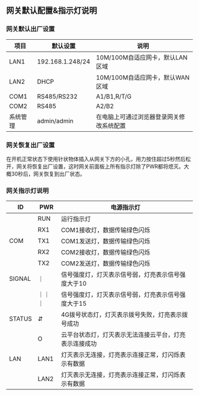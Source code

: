 
## 网关默认配置&指示灯说明

### 网关默认出厂设置

| 项目     | 默认设置         | 说明                                     |
| -------- | ---------------- | ---------------------------------------- |
| LAN1     | 192.168.1.248/24 | 10M/100M自适应网卡，默认LAN区域          |
| LAN2     | DHCP             | 10M/100M自适应网卡，默认WAN区域          |
| COM1     | RS485/RS232      | A1/B1,R/T/G                              |
| COM2     | RS485            | A2/B2                                    |
| 系统管理 | admin/admin      | 在电脑上可通过浏览器登录网关修改系统配置 |



### 网关恢复出厂设置

在开机正常状态下使用针状物体插入从网关下方的小孔，用力按住超过5秒然后松开，网关将恢复出厂设置，这时网关前面板上所有指示灯除了PWR都将熄灭。大概30秒后，网关恢复到出厂状态。





### 网关指示灯说明

| ID     | PWR      | 电源指示灯                                             |
| ------ | -------- | ------------------------------------------------------ |
|        | RUN      | 运行指示灯                                             |
|        | RX1      | COM1接收灯，数据传输绿色闪烁                           |
| COM    | TX1      | COM1发送灯，数据传输绿色闪烁                           |
|        | RX2      | COM2接收灯，数据传输绿色闪烁                           |
|        | TX2      | COM2发送灯，数据传输绿色闪烁                           |
| SIGNAL | ｜     | 信号强度灯，灯灭表示信号弱，灯亮表示信号强度大于10     |
|        | ｜｜｜ | 信号强度灯，灯灭表示信号弱，灯亮表示信号强度大于15     |
| STATUS | ⇵     | 4G拨号状态灯，灯灭表示拨号失败，灯亮表示拨号成功       |
|        | O        | 云平台状态灯，灯灭表示无法连接云平台，灯亮表示连接成功 |
| LAN    | LAN1     | 灯灭表示无连接，灯亮表示连接正常，灯闪烁表示有数据     |
|        | LAN2     | 灯灭表示无连接，灯亮表示连接正常，灯闪烁表示有数据     |

